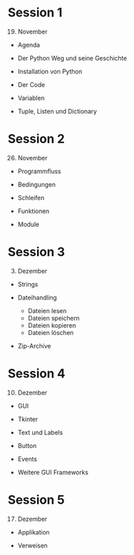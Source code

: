 # Session 1

19. November

* Agenda
* Der Python Weg und seine Geschichte
* Installation von Python
* Der Code

* Variablen
* Tuple, Listen und Dictionary

# Session 2

26. November

* Programmfluss
* Bedingungen
* Schleifen

* Funktionen
* Module

# Session 3

03. Dezember

* Strings

* Dateihandling
  * Dateien lesen
  * Dateien speichern
  * Dateien kopieren
  * Dateien löschen
* Zip-Archive

# Session 4

10. Dezember

* GUI
* Tkinter
* Text und Labels
* Button

* Events
* Weitere GUI Frameworks

# Session 5

17. Dezember

* Applikation 

* Verweisen
